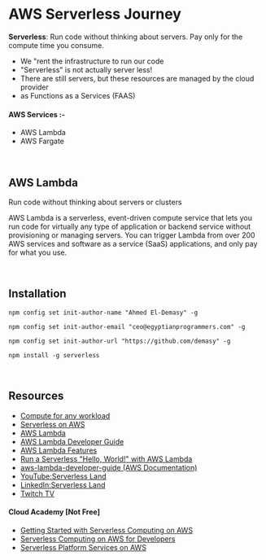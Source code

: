 # AWS Serverless Journey
**Serverless**: Run code without thinking about servers. Pay only for the compute time you consume.

- We "rent the infrastructure to run our code
- "Serverless" is not actually server less!
- There are still servers, but these resources are managed by the cloud provider
- as Functions as a Services (FAAS)


#### AWS Services :-
- AWS Lambda
- AWS Fargate


<br>

## AWS Lambda
Run code without thinking about servers or clusters

AWS Lambda is a serverless, event-driven compute service that lets you run code for virtually any type of application or backend service without provisioning or managing servers. You can trigger Lambda from over 200 AWS services and software as a service (SaaS) applications, and only pay for what you use. 

<br>

## Installation

```
npm config set init-author-name "Ahmed El-Demasy" -g
```

```
npm config set init-author-email "ceo@egyptianprogrammers.com" -g
```

```
npm config set init-author-url "https://github.com/demasy" -g
```

```
npm install -g serverless
```

<br>

## Resources
- <a href="https://aws.amazon.com/products/compute/">Compute for any workload</a>
- <a href="https://aws.amazon.com/serverless/">Serverless on AWS</a>
- <a href="https://aws.amazon.com/lambda/?c=cp&sec=srv">AWS Lambda</a>
- <a href="https://docs.aws.amazon.com/lambda/latest/dg/welcome.html">AWS Lambda Developer Guide</a>
- <a href="https://aws.amazon.com/lambda/features">AWS Lambda Features</a>
- <a href="https://aws.amazon.com/getting-started/hands-on/run-serverless-code/">Run a Serverless "Hello, World!" with AWS Lambda</a>
- <a href="https://github.com/awsdocs/aws-lambda-developer-guide">aws-lambda-developer-guide (AWS Documentation)</a>
- <a href="https://www.youtube.com/serverlessland">YouTube:Serverless Land</a>
- <a href="https://www.linkedin.com/company/serverlessland/videos/">LinkedIn:Serverless Land</a>
- <a href="https://www.twitch.tv/aws">Twitch TV</a>

#### Cloud Academy [Not Free]
- <a href="https://aws.amazon.com/products/compute/">Getting Started with Serverless Computing on AWS</a>
- <a href="https://cloudacademy.com/learning-paths/serverless-computing-aws-developers-45/">Serverless Computing on AWS for Developers</a>
- <a href="https://cloudacademy.com/learning-paths/serverless-platform-services-on-aws-1259/">Serverless Platform Services on AWS</a>
